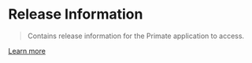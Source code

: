 # Release Information

> Contains release information for the Primate application to access.

[Learn more](https://github.com/getprimate/primate/blob/main/README.md)
